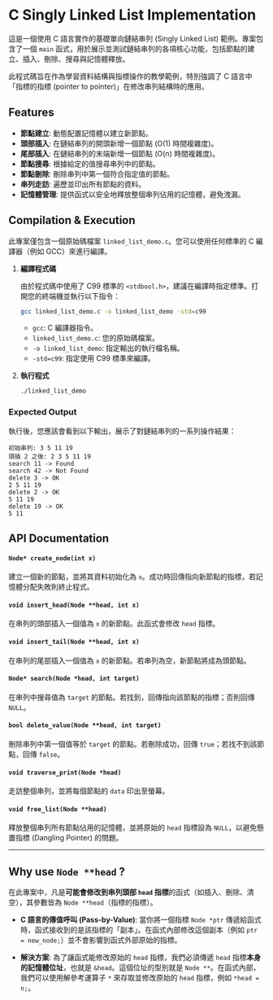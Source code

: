 # C Singly Linked List Implementation

這是一個使用 C 語言實作的基礎單向鏈結串列 (Singly Linked List) 範例。專案包含了一個 `main` 函式，用於展示並測試鏈結串列的各項核心功能，包括節點的建立、插入、刪除、搜尋與記憶體釋放。

此程式碼旨在作為學習資料結構與指標操作的教學範例，特別強調了 C 語言中「指標的指標 (pointer to pointer)」在修改串列結構時的應用。

## Features

  - **節點建立**: 動態配置記憶體以建立新節點。
  - **頭部插入**: 在鏈結串列的開頭新增一個節點 (O(1) 時間複雜度)。
  - **尾部插入**: 在鏈結串列的末端新增一個節點 (O(n) 時間複雜度)。
  - **節點搜尋**: 根據給定的值搜尋串列中的節點。
  - **節點刪除**: 刪除串列中第一個符合指定值的節點。
  - **串列走訪**: 遍歷並印出所有節點的資料。
  - **記憶體管理**: 提供函式以安全地釋放整個串列佔用的記憶體，避免洩漏。

## Compilation & Execution

此專案僅包含一個原始碼檔案 `linked_list_demo.c`。您可以使用任何標準的 C 編譯器（例如 GCC）來進行編譯。

1.  **編譯程式碼**

    由於程式碼中使用了 C99 標準的 `<stdbool.h>`，建議在編譯時指定標準。打開您的終端機並執行以下指令：

    ```bash
    gcc linked_list_demo.c -o linked_list_demo -std=c99
    ```

      - `gcc`: C 編譯器指令。
      - `linked_list_demo.c`: 您的原始碼檔案。
      - `-o linked_list_demo`: 指定輸出的執行檔名稱。
      - `-std=c99`: 指定使用 C99 標準來編譯。

2.  **執行程式**

    ```bash
    ./linked_list_demo
    ```

### Expected Output

執行後，您應該會看到以下輸出，展示了對鏈結串列的一系列操作結果：

```
初始串列: 3 5 11 19 
頭插 2 之後: 2 3 5 11 19 
search 11 -> Found
search 42 -> Not Found
delete 3 -> OK
2 5 11 19 
delete 2 -> OK
5 11 19 
delete 19 -> OK
5 11 
```

## API Documentation

#### `Node* create_node(int x)`

建立一個新的節點，並將其資料初始化為 `x`。成功時回傳指向新節點的指標，若記憶體分配失敗則終止程式。

#### `void insert_head(Node **head, int x)`

在串列的頭部插入一個值為 `x` 的新節點。此函式會修改 `head` 指標。

#### `void insert_tail(Node **head, int x)`

在串列的尾部插入一個值為 `x` 的新節點。若串列為空，新節點將成為頭節點。

#### `Node* search(Node *head, int target)`

在串列中搜尋值為 `target` 的節點。若找到，回傳指向該節點的指標；否則回傳 `NULL`。

#### `bool delete_value(Node **head, int target)`

刪除串列中第一個值等於 `target` 的節點。若刪除成功，回傳 `true`；若找不到該節點，回傳 `false`。

#### `void traverse_print(Node *head)`

走訪整個串列，並將每個節點的 `data` 印出至螢幕。

#### `void free_list(Node **head)`

釋放整個串列所有節點佔用的記憶體，並將原始的 `head` 指標設為 `NULL`，以避免懸置指標 (Dangling Pointer) 的問題。

-----

## Why use `Node **head` ?

在此專案中，凡是**可能會修改到串列頭部 `head` 指標**的函式（如插入、刪除、清空），其參數皆為 `Node **head`（指標的指標）。

  - **C 語言的傳值呼叫 (Pass-by-Value)**: 當你將一個指標 `Node *ptr` 傳遞給函式時，函式接收到的是該指標的「副本」。在函式內部修改這個副本（例如 `ptr = new_node;`）並不會影響到函式外部原始的指標。

  - **解決方案**: 為了讓函式能修改原始的 `head` 指標，我們必須傳遞 `head` 指標**本身的記憶體位址**，也就是 `&head`。這個位址的型別就是 `Node **`。在函式內部，我們可以使用解參考運算子 `*` 來存取並修改原始的 `head` 指標，例如 `*head = n;`。
